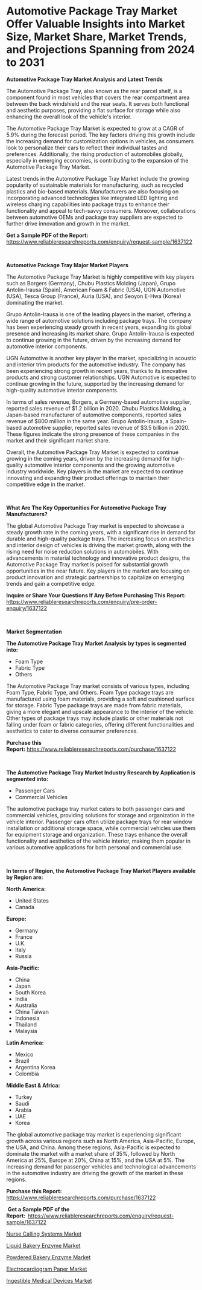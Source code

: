 <p><h1>Automotive Package Tray Market Offer Valuable Insights into Market Size, Market Share, Market Trends, and Projections Spanning from 2024 to 2031</h1></p><p><strong>Automotive Package Tray Market Analysis and Latest Trends</strong></p>
<p><p>The Automotive Package Tray, also known as the rear parcel shelf, is a component found in most vehicles that covers the rear compartment area between the back windshield and the rear seats. It serves both functional and aesthetic purposes, providing a flat surface for storage while also enhancing the overall look of the vehicle's interior.</p><p>The Automotive Package Tray Market is expected to grow at a CAGR of 5.9% during the forecast period. The key factors driving this growth include the increasing demand for customization options in vehicles, as consumers look to personalize their cars to reflect their individual tastes and preferences. Additionally, the rising production of automobiles globally, especially in emerging economies, is contributing to the expansion of the Automotive Package Tray Market.</p><p>Latest trends in the Automotive Package Tray Market include the growing popularity of sustainable materials for manufacturing, such as recycled plastics and bio-based materials. Manufacturers are also focusing on incorporating advanced technologies like integrated LED lighting and wireless charging capabilities into package trays to enhance their functionality and appeal to tech-savvy consumers. Moreover, collaborations between automotive OEMs and package tray suppliers are expected to further drive innovation and growth in the market.</p></p>
<p><strong>Get a Sample PDF of the Report:&nbsp;</strong> <a href="https://www.reliableresearchreports.com/enquiry/request-sample/1637122">https://www.reliableresearchreports.com/enquiry/request-sample/1637122</a></p>
<p>&nbsp;</p>
<p><strong>Automotive Package Tray Major Market Players</strong></p>
<p><p>The Automotive Package Tray Market is highly competitive with key players such as Borgers (Germany), Chubu Plastics Molding (Japan), Grupo Antolin-Irausa (Spain), American Foam & Fabric (USA), UGN Automotive (USA), Tesca Group (France), Auria (USA), and Seoyon E-Hwa (Korea) dominating the market. </p><p>Grupo Antolin-Irausa is one of the leading players in the market, offering a wide range of automotive solutions including package trays. The company has been experiencing steady growth in recent years, expanding its global presence and increasing its market share. Grupo Antolin-Irausa is expected to continue growing in the future, driven by the increasing demand for automotive interior components.</p><p>UGN Automotive is another key player in the market, specializing in acoustic and interior trim products for the automotive industry. The company has been experiencing strong growth in recent years, thanks to its innovative products and strong customer relationships. UGN Automotive is expected to continue growing in the future, supported by the increasing demand for high-quality automotive interior components.</p><p>In terms of sales revenue, Borgers, a Germany-based automotive supplier, reported sales revenue of $1.2 billion in 2020. Chubu Plastics Molding, a Japan-based manufacturer of automotive components, reported sales revenue of $800 million in the same year. Grupo Antolin-Irausa, a Spain-based automotive supplier, reported sales revenue of $3.5 billion in 2020. These figures indicate the strong presence of these companies in the market and their significant market share. </p><p>Overall, the Automotive Package Tray Market is expected to continue growing in the coming years, driven by the increasing demand for high-quality automotive interior components and the growing automotive industry worldwide. Key players in the market are expected to continue innovating and expanding their product offerings to maintain their competitive edge in the market.</p></p>
<p>&nbsp;</p>
<p><strong>What Are The Key Opportunities For Automotive Package Tray Manufacturers?</strong></p>
<p><p>The global Automotive Package Tray market is expected to showcase a steady growth rate in the coming years, with a significant rise in demand for durable and high-quality package trays. The increasing focus on aesthetics and interior design of vehicles is driving the market growth, along with the rising need for noise reduction solutions in automobiles. With advancements in material technology and innovative product designs, the Automotive Package Tray market is poised for substantial growth opportunities in the near future. Key players in the market are focusing on product innovation and strategic partnerships to capitalize on emerging trends and gain a competitive edge.</p></p>
<p><strong>Inquire or Share Your Questions If Any Before Purchasing This Report:</strong> <a href="https://www.reliableresearchreports.com/enquiry/pre-order-enquiry/1637122">https://www.reliableresearchreports.com/enquiry/pre-order-enquiry/1637122</a></p>
<p>&nbsp;</p>
<p><strong>Market Segmentation</strong></p>
<p><strong>The Automotive Package Tray Market Analysis by types is segmented into:</strong></p>
<p><ul><li>Foam Type</li><li>Fabric Type</li><li>Others</li></ul></p>
<p><p>The Automotive Package Tray market consists of various types, including Foam Type, Fabric Type, and Others. Foam Type package trays are manufactured using foam materials, providing a soft and cushioned surface for storage. Fabric Type package trays are made from fabric materials, giving a more elegant and upscale appearance to the interior of the vehicle. Other types of package trays may include plastic or other materials not falling under foam or fabric categories, offering different functionalities and aesthetics to cater to diverse consumer preferences.</p></p>
<p><strong>Purchase this Report:&nbsp;</strong><a href="https://www.reliableresearchreports.com/purchase/1637122">https://www.reliableresearchreports.com/purchase/1637122</a></p>
<p>&nbsp;</p>
<p><strong>The Automotive Package Tray Market Industry Research by Application is segmented into:</strong></p>
<p><ul><li>Passenger Cars</li><li>Commercial Vehicles</li></ul></p>
<p><p>The automotive package tray market caters to both passenger cars and commercial vehicles, providing solutions for storage and organization in the vehicle interior. Passenger cars often utilize package trays for rear window installation or additional storage space, while commercial vehicles use them for equipment storage and organization. These trays enhance the overall functionality and aesthetics of the vehicle interior, making them popular in various automotive applications for both personal and commercial use.</p></p>
<p>&nbsp;</p>
<p><strong>In terms of Region, the Automotive Package Tray Market Players available by Region are:</strong></p>
<p>
    <p> <strong> North America: </strong>
        <ul>
            <li>United States</li>
            <li>Canada</li>
        </ul>
        </p> 
    <p> <strong> Europe: </strong>
        <ul>
            <li>Germany</li>
            <li>France</li>
            <li>U.K.</li>
            <li>Italy</li>
            <li>Russia</li>
        </ul>
        </p> 
    <p> <strong> Asia-Pacific: </strong>
        <ul>
            <li>China</li>
            <li>Japan</li>
            <li>South Korea</li>
            <li>India</li>
            <li>Australia</li>
            <li>China Taiwan</li>
            <li>Indonesia</li>
            <li>Thailand</li>
            <li>Malaysia</li>
        </ul>
        </p> 
    <p> <strong> Latin America: </strong>
        <ul>
            <li>Mexico</li>
            <li>Brazil</li>
            <li>Argentina Korea</li>
            <li>Colombia</li>
        </ul>
        </p> 
    <p> <strong> Middle East & Africa: </strong>
        <ul>
            <li>Turkey</li>
            <li>Saudi</li>
            <li>Arabia</li>
            <li>UAE</li>
            <li>Korea</li>
        </ul>
    </p>
    </p>
<p><p>The global automotive package tray market is experiencing significant growth across various regions such as North America, Asia-Pacific, Europe, the USA, and China. Among these regions, Asia-Pacific is expected to dominate the market with a market share of 35%, followed by North America at 25%, Europe at 20%, China at 15%, and the USA at 5%. The increasing demand for passenger vehicles and technological advancements in the automotive industry are driving the growth of the market in these regions.</p></p>
<p><strong>Purchase this Report: </strong><a href="https://www.reliableresearchreports.com/purchase/1637122">https://www.reliableresearchreports.com/purchase/1637122</a></p>
<p>&nbsp;<strong>Get a Sample PDF of the Report:&nbsp;&nbsp;</strong><a href="https://www.reliableresearchreports.com/enquiry/request-sample/1637122">https://www.reliableresearchreports.com/enquiry/request-sample/1637122</a></p>
<p><strong></strong></p>
<p><p><a href="https://medium.com/@rexjacobi344/nurse-calling-systems-market-analysis-its-cagr-market-segmentation-and-global-industry-overview-53024d2f8b7b">Nurse Calling Systems Market</a></p><p><a href="https://github.com/aliciawhite5576/Market-Research-Report-List-3/blob/main/liquid-bakery-enzyme-market.md">Liquid Bakery Enzyme Market</a></p><p><a href="https://github.com/laholand/Market-Research-Report-List-1/blob/main/powdered-bakery-enzyme-market.md">Powdered Bakery Enzyme Market</a></p><p><a href="https://medium.com/@rexjacobi344/electrocardiogram-paper-market-outlook-industry-overview-and-forecast-2024-to-2031-af430d3f5794">Electrocardiogram Paper Market</a></p><p><a href="https://medium.com/@rexjacobi344/analyzing-ingestible-medical-devices-market-global-industry-perspective-and-forecast-2024-to-90e08e183fce">Ingestible Medical Devices Market</a></p></p>